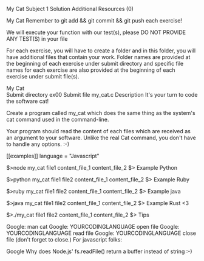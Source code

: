 My Cat
Subject
1 Solution
Additional Resources (0)


My Cat
Remember to git add && git commit && git push each exercise!

We will execute your function with our test(s), please DO NOT PROVIDE ANY TEST(S) in your file

For each exercise, you will have to create a folder and in this folder, you will have additional files that contain your work. Folder names are provided at the beginning of each exercise under submit directory and specific file names for each exercise are also provided at the beginning of each exercise under submit file(s).

My Cat	
Submit directory	ex00
Submit file	my_cat.c
Description
It's your turn to code the software cat!

Create a program called my_cat which does the same thing as the system's cat command used in the command-line.

Your program should read the content of each files which are received as an argument to your software.
Unlike the real Cat command, you don't have to handle any options. :-)

[[examples]]
language = "Javascript"

$>node my_cat file1
content_file_1
content_file_2
$>
Example Python

$>python my_cat file1 file2
content_file_1
content_file_2
$>
Example Ruby

$>ruby my_cat file1 file2
content_file_1
content_file_2
$>
Example java

$>java my_cat file1 file2
content_file_1
content_file_2
$>
Example Rust <3

$>./my_cat file1 file2
content_file_1
content_file_2
$>
Tips

Google: man cat
Google: YOURCODINGLANGUAGE open file
Google: YOURCODINGLANGUAGE read file
Google: YOURCODINGLANGUAGE close file (don't forget to close.)
For javascript folks:

Google Why does Node.js' fs.readFile() return a buffer instead of string :-)
